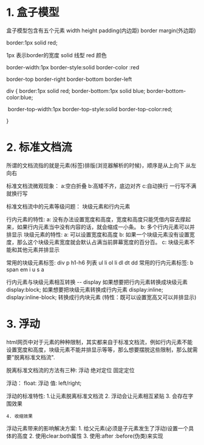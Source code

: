 # 1. 盒子模型

盒子模型包含有五个元素 width height padding(内边距) border margin(外边距)

border:1px solid red;

1px 表示border的宽度
solid 线型
red 颜色

border-width:1px
border-style:solid
border-color :red

border-top
border-right
border-bottom
border-left

div {
	border:1px solid red;
	border-bottom:1px solid blue;
	border-bottom-color:blue;

​         border-top-width:1px 
         border-top-style:solid
          border-top-color:red;

}

# 2. 标准文档流

所谓的文档流指的就是元素(标签)排版(浏览器解析的时候)，顺序是从上向下 从左向右

标准文档流微观现象：
	a:空白折叠
	b:高矮不齐，底边对齐
	c:自动换行 一行写不满就换行写 

标准文档流中的元素等级问题：
块级元素和行内元素

行内元素的特性:
		a: 没有办法设置宽度和高度，宽度和高度只能凭借内容去撑起来，如果行内元素当中没有内容的话，就会缩成一小条。
		b: 多个行内元素可以并排显示
	块级元素的特性:
		a: 可以设置宽度和高度
		b: 如果一个块级元素没有设置宽度，那么这个块级元素宽度就会默认占满当前屏幕宽度的百分百。
		c: 块级元素不能和其他元素并排显示

常用的块级元素标签:
		div p h1-h6  列表 ul li ol li dl dt dd 
	常用的行内元素标签:
		b  span em i u s a

行内元素与块级元素相互转换  -- display 
	如果想要把行内元素转换成块级元素 display:block;
	如果想要把块级元素转换成行内元素  display:inline;
	display:inline-block; 转换成行内块元素 (特性：既可以设置宽高又可以并排显示)

# 3. 浮动

html网页中对于元素的种种限制，其实都来自于标准文档流，例如行内元素不能设置宽度和高度，块级元素不能并排显示等等，那么想要摆脱这些限制，那么就需要"脱离标准文档流".

脱离标准文档流的方法有三种:
	浮动
	绝对定位
	固定定位

浮动：
	float: 浮动
		值: left/right;

浮动的标准特性:
	1.让元素脱离标准文档流
	2. 浮动会让元素相互紧贴
	3. 会存在字围效果

	4. 收缩效果

浮动元素带来的影响解决方案:
	1. 给父元素(必须是子元素发生了浮动)设置一个具体的高度
	2. 使用clear:both属性 
	3. 使用:after :before(伪类)来实现